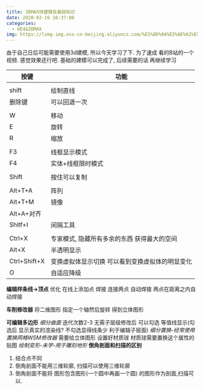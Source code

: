 ```yaml
---
title: 3DMAX快捷键及基础知识
date: 2020-02-16 16:37:08
categories:
  - UE4&3DMAX
img: https://lsmg-img.oss-cn-beijing.aliyuncs.com/%E5%8D%9A%E5%AE%A2%E5%B0%81%E9%9D%A2/3dmax%E5%BF%AB%E6%8D%B7%E9%94%AE%E5%8F%8A%E5%9F%BA%E7%A1%80%E7%9F%A5%E8%AF%86.jpg
---
```


由于自己日后可能需要使用3d建模, 所以今天学习了下. 为了速成 看的B站的一个视频. 感觉效果还行吧.
基础的建模可以完成了, 后续需要的话 再继续学习

|按键|功能|
|---|---|
|||
|shift|绘制直线|
|删除键|可以回退一次|
|||
|W|移动|
|E|旋转|
|R|缩放|
|||
|F3|线框显示模式|
|F4|实体+线框限时模式|
|||
|Shift|按住可以复制|
|||
|Alt+T+A|阵列|
|Alt+T+M|镜像|
|Alt+A+对齐|
|Shitf+I|间隔工具|
|||
|Ctrl+X|专家模式, 隐藏所有多余的东西 获得最大的空间|
|Alt+X|半透明显示|
|Ctrl+Shift+X|变换虚拟体显示切换 可以看到变换虚拟体的明显变化|
|O|自适应降级|

**编辑样条线->顶点**
优化 在线上添加点
焊接 连接两点
自动焊接 两点在距离之内自动焊接

**车削修改器**
将二维图形 指定一个轴然后旋转 得到立体图形

**可编辑多边形**
*细分曲面*
迭代次数2-3
无需子层级修改后 可以勾选 等值线显示(勾选后 显示真实的渲染线? 不勾选显得线条少 利于编辑子层面)
*细分置换-经常使用置换网格WSM修改器*
需要给立体图形 设置好材质球 材质球需要置换这个属性的贴图
*绘制变形-未学-用于雕刻地形*
**倒角剖面和扫描的区别**
1. 结合点不同
2. 倒角剖面不能用三维轮廓, 扫描可以使用三维轮廓
3. 倒角剖面不能将 图形包含图形(一个圆中再画一个圆) 的图形作为剖面,扫描可以.